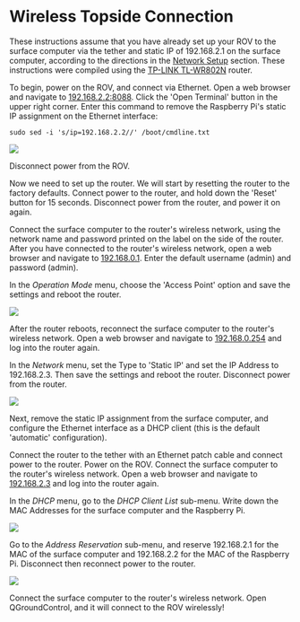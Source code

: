 # Wireless Topside Connection

These instructions assume that you have already set up your ROV to the surface computer via the tether and static IP of 192.168.2.1 on the surface computer, according to the directions in the [Network Setup](/quick-start/installing-companion.md#network-setup) section. These instructions were compiled using the [TP-LINK TL-WR802N](http://www.tp-link.com/us/products/details/cat-5506_TL-WR802N.html) router.

To begin, power on the ROV, and connect via Ethernet. Open a web browser and navigate to [192.168.2.2:8088](http://192.168.2.2:8088). Click the 'Open Terminal' button in the upper right corner. Enter this command to remove the Raspberry Pi's static IP assignment on the Ethernet interface:

`sudo sed -i 's/ip=192.168.2.2//' /boot/cmdline.txt`

<img src="/images/wireless-topside/1.png" class="img-responsive img-center" style="max-height:400px;" align="middle">

Disconnect power from the ROV.

Now we need to set up the router. We will start by resetting the router to the factory defaults. Connect power to the router, and hold down the 'Reset' button for 15 seconds. Disconnect power from the router, and power it on again.

Connect the surface computer to the router's wireless network, using the network name and password printed on the label on the side of the router. After you have connected to the router's wireless network, open a web browser and navigate to [192.168.0.1](http://192.168.0.1). Enter the default username (admin) and password (admin).

In the _Operation Mode_ menu, choose the 'Access Point' option and save the settings and reboot the router.

<img src="/images/wireless-topside/2.png" class="img-responsive img-center" style="max-height:400px;" align="middle">

After the router reboots, reconnect the surface computer to the router's wireless network. Open a web browser and navigate to [192.168.0.254](http://192.168.0.254) and log into the router again.

In the _Network_ menu, set the Type to 'Static IP' and set the IP Address to 192.168.2.3. Then save the settings and reboot the router. Disconnect power from the router.

<img src="/images/wireless-topside/3.png" class="img-responsive img-center" style="max-height:400px;" align="middle">

Next, remove the static IP assignment from the surface computer, and configure the Ethernet interface as a DHCP client (this is the default 'automatic' configuration).

Connect the router to the tether with an Ethernet patch cable and connect power to the router. Power on the ROV. Connect the surface computer to the router's wireless network. Open a web browser and navigate to [192.168.2.3](http://192.168.2.3) and log into the router again.

In the _DHCP_ menu, go to the _DHCP Client List_ sub-menu. Write down the MAC Addresses for the surface computer and the Raspberry Pi.

<img src="/images/wireless-topside/4.png" class="img-responsive img-center" style="max-height:400px;" align="middle">

Go to the _Address Reservation_ sub-menu, and reserve 192.168.2.1 for the MAC of the surface computer and 192.168.2.2 for the MAC of the Raspberry Pi. Disconnect then reconnect power to the router.

<img src="/images/wireless-topside/5.png" class="img-responsive img-center" style="max-height:400px;" align="middle">

Connect the surface computer to the router's wireless network. Open QGroundControl, and it will connect to the ROV wirelessly!
